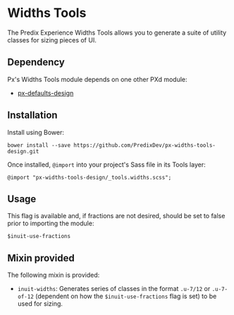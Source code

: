 # Widths Tools

The Predix Experience Widths Tools allows you to generate a suite of utility classes for sizing pieces of UI.



## Dependency

Px's Widths Tools module depends on one other PXd module:

* [px-defaults-design](https://github.com/PredixDev/px-defaults-design)

## Installation

Install using Bower:

    bower install --save https://github.com/PredixDev/px-widths-tools-design.git

Once installed, `@import` into your project's Sass file in its Tools layer:

    @import "px-widths-tools-design/_tools.widths.scss";

## Usage

This flag is available and, if fractions are not desired, should be set to false prior to importing the module:

    $inuit-use-fractions

## Mixin provided

The following mixin is provided:

* `inuit-widths`: Generates series of classes in the format `.u-7/12` or `.u-7-of-12` (dependent on how the `$inuit-use-fractions` flag is set) to be used for sizing.
